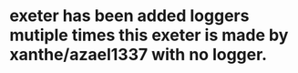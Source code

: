 # exeter has been added loggers mutiple times this exeter is made by xanthe/azael1337 with no logger.
 
